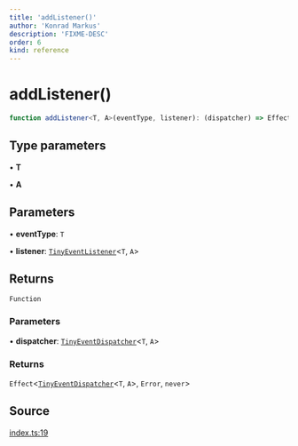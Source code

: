 ```yaml
---
title: 'addListener()'
author: 'Konrad Markus'
description: 'FIXME-DESC'
order: 6
kind: reference
---
```


# addListener()

```ts
function addListener<T, A>(eventType, listener): (dispatcher) => Effect<TinyEventDispatcher<T, A>, Error, never>;
```

## Type parameters

• **T**

• **A**

## Parameters

• **eventType**: `T`

• **listener**: [`TinyEventListener`](/projects/konkerdev-tiny-event-fp/reference/type-aliases/tinyeventlistener)\<`T`, `A`\>

## Returns

`Function`

### Parameters

• **dispatcher**: [`TinyEventDispatcher`](/projects/konkerdev-tiny-event-fp/reference/type-aliases/tinyeventdispatcher)\<`T`, `A`\>

### Returns

`Effect`\<[`TinyEventDispatcher`](/projects/konkerdev-tiny-event-fp/reference/type-aliases/tinyeventdispatcher)\<`T`, `A`\>, `Error`, `never`\>

## Source

[index.ts:19](https://github.com/konkerdotdev/tiny-event-fp/blob/35c286bc511870798a7f3d70c0cc704e7c0c0006/src/index.ts#L19)
